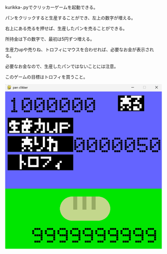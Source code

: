 kurikka-.pyでクリッカーゲームを起動できる。

パンをクリックすると生産することができ、左上の数字が増える。

右上にある売るを押せば、生産したパンを売ることができる。

所持金は下の数字で、最初は5円ずつ増える。

生産力upや売りね、トロフィにマウスを合わせれば、必要なお金が表示される。

必要なお金なので、生産したパンではないことには注意。

このゲームの目標はトロフィを買うこと。


![alt text](image.png)